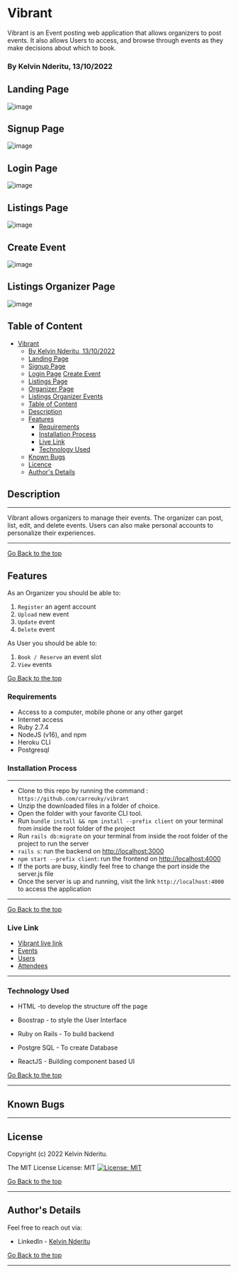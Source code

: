 # Vibrant

Vibrant is an Event posting web application that allows organizers to post events. It also allows Users to access, and browse through events as they make decisions about which to book.

### By Kelvin Nderitu, 13/10/2022

## Landing Page

![image](./client/src/image/landingpage.png)


## Signup Page

![image](./client/src/image/signup.png)

## Login Page

![image](./client/src/image/login.png)

## Listings Page

![image](./client/src/image/events.png)



## Create Event

![image](./client/src/image/organizer.png)

## Listings Organizer Page

![image](./client/src/image/organizer-main.png)

## 



<!-- Watch Demo [Drive Link]() -->

## Table of Content

- [Vibrant](#vibrant)
    - [By Kelvin Nderitu, 13/10/2022](#vibrant)
  - [Landing Page](#landing-page)
  - [Signup Page](#signup-page)
  - [Login Page](#login-page)
    [Create Event](#create-event)
  - [Listings Page](#listings-page)
  - [Organizer Page](#listings-details-page)
  - [Listings Organizer Events](#listings-organizer-page)
  - [Table of Content](#table-of-content)
  - [Description](#description)
  - [Features](#features)
    - [Requirements](#requirements)
    - [Installation Process](#installation-process)
    - [Live Link](#live-link)
    - [Technology  Used](#technology--used)
  - [Known Bugs](#known-bugs)
  - [Licence](#licence)
  - [Author's Details](#authors-details)

## Description

****
Vibrant allows organizers to manage their events. The organizer can post, list, edit, and delete events. Users can also make personal accounts to personalize their experiences.
****

[Go Back to the top](#vibrant)

## Features

As an Organizer you should be able to:

1. `Register`  an agent account
2. `Upload` new event
3. `Update` event
4. `Delete` event

As User you should be able to:

1. `Book / Reserve`  an event slot
2. `View`  events


[Go Back to the top](#vibrant)

### Requirements

- Access to  a computer, mobile phone or any other garget
- Internet access
- Ruby 2.7.4
- NodeJS (v16), and npm
- Heroku CLI
- Postgresql


### Installation Process

****

- Clone to this repo by running the command : `https://github.com/carreuky/vibrant`
- Unzip the downloaded files in a folder of choice.
- Open the folder with your favorite CLI tool.
- Run `bundle install && npm install --prefix client` on your terminal from inside the root folder of the project
- Run `rails db:migrate` on your terminal from inside the root folder of the project to run the server
- `rails s`: run the backend on [http://localhost:3000](http://localhost:3000)
- `npm start --prefix client`: run the frontend on
  [http://localhost:4000](http://localhost:4000)
- If the ports are busy, kindly feel free to change the port inside the server.js file
- Once the server is up and running, visit the link  `http://localhost:4000` to access the application

  
 ****
[Go Back to the top](#Vibrant)

### Live Link

- [Vibrant live link](https://vibrant-e.herokuapp.com/)
- [Events](https://vibrant-e.herokuapp.com/events)
- [Users](https://vibrant-e.herokuapp.com/users)
- [Attendees](https://vibrant-e.herokuapp.com/attendees)
  
****

### Technology  Used

- HTML -to develop the structure off the page

- Boostrap  - to style the User Interface
- Ruby on Rails - To build backend
- Postgre SQL - To create Database
- ReactJS - Building component based UI
  

[Go Back to the top](Vvibrant)

****

## Known Bugs


****

## License

Copyright (c) 2022 Kelvin Nderitu.

The MIT License
License: MIT
[![License: MIT](https://img.shields.io/badge/License-MIT-yellow.svg)](https://opensource.org/licenses/MIT)

[Go Back to the top](#Vibrant)
****

## Author's Details

Feel free to reach out via:

- LinkedIn - [Kelvin Nderitu](https://www.linkedin.com/in/kelvin-nderitu-5845b3208/)

[Go Back to the top](#Vibrant)
****
